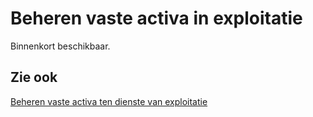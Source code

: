 # Beheren vaste activa in exploitatie

Binnenkort beschikbaar.

## Zie ook

[Beheren vaste activa ten dienste van exploitatie](/beheren-vaste-activa-ten-dienste-van-exploitatie/)
